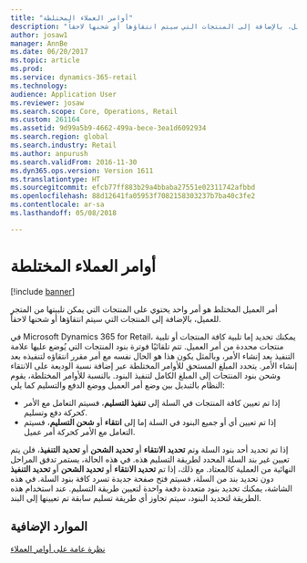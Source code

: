 ```yaml
---
title: "أوامر العملاء المختلطة"
description: "أمر العميل المختلط هو أمر واحد يحتوي على المنتجات التي يمكن تلبيتها من المتجر للعميل، بالإضافة إلى المنتجات التي سيتم انتقاؤها أو شحنها لاحقاً."
author: josaw1
manager: AnnBe
ms.date: 06/20/2017
ms.topic: article
ms.prod: 
ms.service: dynamics-365-retail
ms.technology: 
audience: Application User
ms.reviewer: josaw
ms.search.scope: Core, Operations, Retail
ms.custom: 261164
ms.assetid: 9d99a5b9-4662-499a-bece-3ea1d6092934
ms.search.region: global
ms.search.industry: Retail
ms.author: anpurush
ms.search.validFrom: 2016-11-30
ms.dyn365.ops.version: Version 1611
ms.translationtype: HT
ms.sourcegitcommit: efcb77ff883b29a4bbaba27551e02311742afbbd
ms.openlocfilehash: 88d12641fa05953f7082158303237b7ba40c3fe2
ms.contentlocale: ar-sa
ms.lasthandoff: 05/08/2018

---
```


# <a name="hybrid-customer-orders"></a>أوامر العملاء المختلطة

[!include [banner](includes/banner.md)]

أمر العميل المختلط هو أمر واحد يحتوي على المنتجات التي يمكن تلبيتها من المتجر للعميل، بالإضافة إلى المنتجات التي سيتم انتقاؤها أو شحنها لاحقاً.

في Microsoft Dynamics 365 for Retail، يمكنك تحديد إما تلبية كافة المنتجات أو تلبية منتجات محددة من أمر العميل. تتم تلقائيًا فوترة بنود المنتجات التي يُوضع عليها علامة التنفيذ بعد إنشاء الأمر، وبالمثل يكون هذا هو الحال نفسه مع أمر مقرر انتقاؤه لتنفيذه بعد إنشاء الأمر. يتحدد المبلغ المستحق للأوامر المختلطة عبر إضافة نسبة الوديعة على الانتقاء وشحن بنود المنتجات إلى المبلغ الكامل لتنفيذ البنود. بالنسبة للأوامر المختلطة، يقوم النظام بالتبديل بين وضع أمر العميل ووضع الدفع والتسليم كما يلي:

-   إذا تم تعيين كافة المنتجات في السلة إلى **تنفيذ التسليم**، فسيتم التعامل مع الأمر كحركة دفع وتسليم.
-   إذا تم تعيين أي أو جميع البنود في السلة إما إلى **انتقاء** أو **شحن التسليم**، فسيتم التعامل مع الأمر كحركة أمر عميل.

إذا تم تحديد أحد بنود السلة وتم **تحديد الانتقاء** أو **تحديد الشحن** أو **تحديد التنفيذ**، فلن يتم تعيين غير بند السلة المحدد لطريقة التسليم هذه. في هذه الحالة، يستمر تدفق المراحل النهائية من العملية كالمعتاد. مع ذلك، إذا تم **تحديد الانتقاء** أو **تحديد الشحن** أو **تحديد التنفيذ** دون تحديد بند من السلة، فسيتم فتح صفحة جديدة تسرد كافة بنود السلة. في هذه الشاشة، يمكنك تحديد بنود متعددة دفعة واحدة لتعيين طريقة التسليم. عند استخدام هذه الطريقة لتحديد البنود، سيتم تجاوز أي طريقة تسليم سابقة تم تعيينها إلى البند.

<a name="additional-resources"></a>الموارد الإضافية
--------

[نظرة عامة على أوامر العملاء](customer-orders-overview.md)




